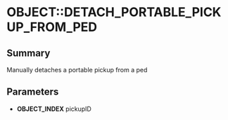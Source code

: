 # OBJECT::DETACH_PORTABLE_PICKUP_FROM_PED

## Summary
Manually detaches a portable pickup from a ped

## Parameters
* **OBJECT_INDEX** pickupID